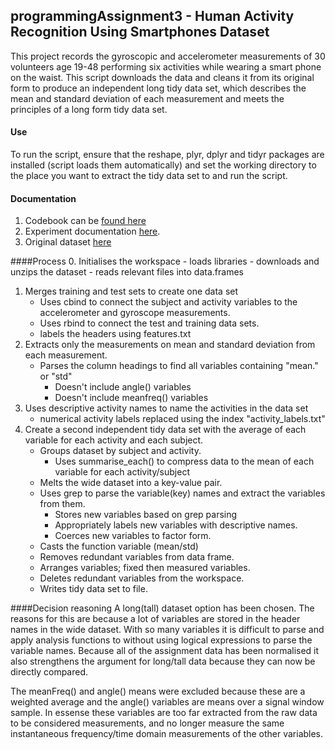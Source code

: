 ## programmingAssignment3 - Human Activity Recognition Using Smartphones Dataset
This project records the gyroscopic and accelerometer measurements of 30 volunteers age 19-48 performing six activities while wearing a smart phone on the waist. This script downloads the data and cleans it from its original form to produce an independent long tidy data set, which describes the mean and standard deviation of each measurement and meets the principles of a long form tidy data set.  

#### Use 
To run the script, ensure that the reshape, plyr, dplyr and tidyr packages are installed (script loads them automatically) and set the working directory to the place you want to extract the tidy data set to and run the script.

#### Documentation
1. Codebook can be [found here](https://github.com/alunmeredith/programmingAssignment3/blob/master/codebook.md)  
2. Experiment documentation  [here](http://archive.ics.uci.edu/ml/datasets/Human+Activity+Recognition+Using+Smartphones).  
3. Original dataset [here](https://d396qusza40orc.cloudfront.net/getdata%2Fprojectfiles%2FUCI%20HAR%20Dataset.zip )  

####Process
0. Initialises the workspace
	- loads libraries
	- downloads and unzips the dataset
	- reads relevant files into data.frames
1. Merges training and test sets to create one data set
	- Uses cbind to connect the subject and activity variables to the accelerometer and gyroscope measurements.
	- Uses rbind to connect the test and training data sets. 
	- labels the headers using features.txt
2. Extracts only the measurements on mean and standard deviation from each measurement. 
	- Parses the column headings to find all variables containing "mean." or "std"
	    - Doesn't include angle() variables
	    - Doesn't include meanfreq() variables
3. Uses descriptive activity names to name the activities in the data set
	- numerical activity labels replaced using the index "activity_labels.txt"
4. Create a second independent tidy data set with the average of each variable for each activity and each subject.
    - Groups dataset by subject and activity.
		- Uses summarise_each() to compress data to the mean of each variable for each activity/subject 
	- Melts the wide dataset into a key-value pair. 
	- Uses grep to parse the variable(key) names and extract the variables from them. 
		- Stores new variables based on grep parsing
		- Appropriately labels new variables with descriptive names.
		- Coerces new variables to factor form. 
	- Casts the function variable (mean/std) 
	- Removes redundant variables from data frame. 
	- Arranges variables; fixed then measured variables. 
	- Deletes redundant variables from the workspace. 
	- Writes tidy data set to file. 
  
####Decision reasoning
A long(tall) dataset option has been chosen. The reasons for this are because a lot of variables are stored in the header names in the wide dataset. With so many variables it is difficult to parse and apply analysis functions to without using logical expressions to parse the variable names. Because all of the assignment data has been normalised it also strengthens the argument for long/tall data because they can now be directly compared. 

The meanFreq() and angle() means were excluded because these are a weighted average and the angle() variables are means over a signal window sample. In essense these variables are too far extracted from the raw data to be considered measurements, and no longer measure the same instantaneous frequency/time domain measurements of the other variables.  

